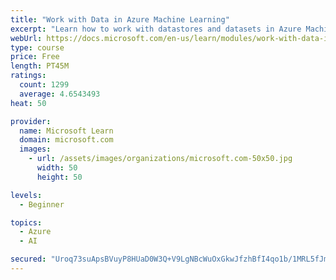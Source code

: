 ```yaml
---
title: "Work with Data in Azure Machine Learning"
excerpt: "Learn how to work with datastores and datasets in Azure Machine Learning."
webUrl: https://docs.microsoft.com/en-us/learn/modules/work-with-data-in-aml/
type: course
price: Free
length: PT45M
ratings:
  count: 1299
  average: 4.6543493
heat: 50

provider:
  name: Microsoft Learn
  domain: microsoft.com
  images:
    - url: /assets/images/organizations/microsoft.com-50x50.jpg
      width: 50
      height: 50

levels:
  - Beginner

topics:
  - Azure
  - AI

secured: "Uroq73suApsBVuyP8HUaD0W3Q+V9LgNBcWuOxGkwJfzhBfI4qo1b/1MRL5fJmjK4jzJQvK7gAOUb8VqTKDMXlBGznx+ZRhX9byKupsWl9xn8dsddFWVLW0zR3LSgZ1PP+AA+sBRsYWeHH9hfBzO+GMp/o46cCHGLJyUhFTgbhOTaKY/3iDbyZybiuVIXcSjoAAty5ubuWc6tMxPKGqBzxnqrTgTWNm00jblqUTScYb/GZ9NgZT1N0JqPDL8Uu2W53TPkj5sqGf0fwzZAXUvZe9YaqCGThQlSOCjNgtGy11C0/OxRTt9pA5W3+wfP9im1RS3fC1TxyjLwXoG95oNR5dsA+i3l2N5l44q2utaMEK/YdYf2aHD28ThUKNxUpxnrTqeAnK2MyS8kc0fJHLX436aNvRIUmVxbabLD8qas6ic=;Q2BnHE9BIyZ0KPMPjcQX4A=="
---
```


